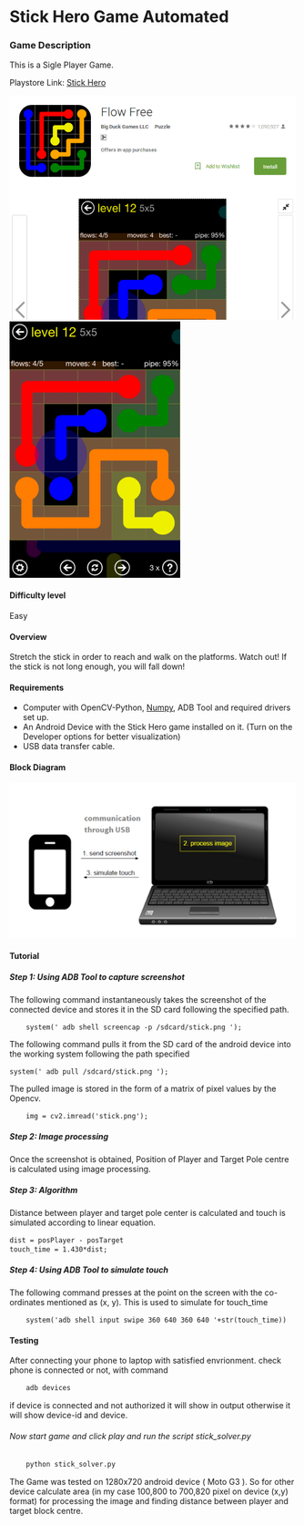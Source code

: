 # Stick Hero Game Automated


### Game Description
This is a Sigle Player Game.

Playstore Link: [Stick Hero](https://play.google.com/store/apps/details?id=com.ketchapp.stickhero&hl=en)

![Playstore](/Images/stick_play.png) 
![Image](/Images/stick_hero.png)

#### Difficulty level
Easy

#### Overview

Stretch the stick in order to reach and walk on the platforms. Watch out! If the stick is not long enough, you will fall down!

#### Requirements
- Computer with OpenCV-Python, [Numpy](https://github.com/numpy/numpy), ADB Tool and required drivers set up.
- An Android Device with the Stick Hero game installed on it. (Turn on the Developer options for better visualization)
- USB data transfer cable.

#### Block Diagram

![BlockDiagram](/Images/BlockDiagram.png)

#### Tutorial
##### Step 1: Using ADB Tool to capture screenshot
The following command instantaneously takes the screenshot of the connected device and stores it in the SD card following the specified path.
  
```
	system(' adb shell screencap -p /sdcard/stick.png ');
```

The following command pulls it from the SD card of the android device into the working system following the path specified

```
system(' adb pull /sdcard/stick.png ');
  ```
  
The pulled image is stored in the form of a matrix of pixel values by the Opencv.
```
	img = cv2.imread('stick.png');
```
                
                
##### Step 2: Image processing

Once the screenshot is obtained, Position of Player and Target Pole centre is calculated using image processing.

##### Step 3: Algorithm

Distance between player and target pole center is calculated and touch is simulated according to linear equation.
```
dist = posPlayer - posTarget
touch_time = 1.430*dist;

```

##### Step 4: Using ADB Tool to simulate touch

The following command presses at the point on the screen with the co-ordinates mentioned as (x, y). This is used to simulate for touch_time
```
	system('adb shell input swipe 360 640 360 640 '+str(touch_time))
```
#### Testing

After connecting your phone to laptop with satisfied envrionment.
check phone is connected or not, with command

```bash
	adb devices
``` 
if device is connected and not authorized it will show in output otherwise it will show device-id and device.

###### Now start game and click play and run the script stick_solver.py

```bash
	python stick_solver.py
```

The Game was tested on 1280x720 android device ( Moto G3 ).
So for other device calculate area (in my case 100,800 to 700,820 pixel on device (x,y) format) for processing the
image and finding distance between player and target block centre.
